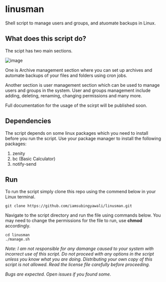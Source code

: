 # linusman
Shell script to manage users and groups, and atuomate backups in Linux. 

## What does this script do?

The scipt has two main sections. 

![image](https://user-images.githubusercontent.com/45819206/119443791-ec522200-bd49-11eb-9712-06f076d5a38e.png)

One is Archive management section where you can set up archives and automate backups of your files and folders using cron jobs. 

Another section is user management section which can be used to manage users and groups in the system. User and groups management include adding, deleting, renaming, changing permissions and many more.

Full documentation for the usage of the scirpt will be published soon.

## Dependencies

The script depends on some linux packages which you need to install before you run the script. Use your package manager to install the following packages:

1. zenity
2. bc (Basic Calculator)
3. notify-send

## Run

To run the script simply clone this repo using the commend below in your Linux terminal.

```
git clone https://github.com/iamsubingyawali/linusman.git
```

Navigate to the script directory and run the file using commands below. You may need to change the permissions for the file to run, use **chmod** accordingly.

```
cd linusman
./manage.sh
```

_Note: I am not responsible for any damange caused to your system with incorrect use of this script. Do not proceed with any options in the script unless you know what you are doing. Distributing your own copy of this script is not allowed. Read the license file carefully before proceeding._

_Bugs are expected. Open issues if you found some._
